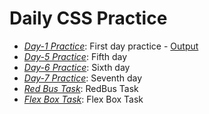 # Daily CSS Practice 

- *[Day-1 Practice](../../tree/Day-1)*: First day practice - [Output](https://karthikrayi.github.io/CSS/CSSintro)
- *[Day-5 Practice](../../tree/Day-5)*: Fifth day 
- *[Day-6 Practice](../../tree/Day-6)*: Sixth day 
- *[Day-7 Practice](../../tree/Day-7)*: Seventh day 
- *[Red Bus Task](../../tree/redbustask)*: RedBus Task 
- *[Flex Box Task](../../tree/flex-task)*: Flex Box Task 

